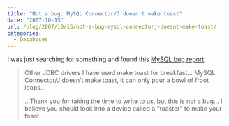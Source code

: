 ```yaml
---
title: "Not a bug: MySQL Connector/J doesn't make toast"
date: "2007-10-15"
url: /blog/2007/10/15/not-a-bug-mysql-connectorj-doesnt-make-toast/
categories:
  - Databases
---
```

I was just searching for something and found this [MySQL bug report][1]:

<blockquote cite="http://bugs.mysql.com/bug.php?id=2">
  <p>
    Other JDBC drivers I have used make toast for breakfast... MySQL Connector/J doesn't make toast, it can only pour a bowl of froot loops...
  </p>
  
  <p>
    ...Thank you for taking the time to write to us, but this is not a bug... I believe you should look into a device called a "toaster" to make your toast.
  </p>
</blockquote>

 [1]: http://bugs.mysql.com/bug.php?id=2
